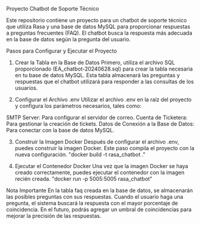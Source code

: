 Proyecto Chatbot de Soporte Técnico

Este repositorio contiene un proyecto para un chatbot de soporte técnico que utiliza Rasa y una base de datos MySQL para proporcionar respuestas a preguntas frecuentes (FAQ). El chatbot busca la respuesta más adecuada en la base de datos según la pregunta del usuario.

Pasos para Configurar y Ejecutar el Proyecto
1. Crear la Tabla en la Base de Datos
  Primero, utiliza el archivo SQL proporcionado (EA_chatbot-20240628.sql) para crear la tabla necesaria en tu base de datos MySQL. Esta tabla almacenará las preguntas y respuestas que el   chatbot utilizará para responder a las consultas de los usuarios.

2. Configurar el Archivo .env
  Utilizar el archivo .env en la raíz del proyecto y configura los parámetros necesarios, tales como:

  SMTP Server: Para configurar el servidor de correo.
  Cuenta de Ticketera: Para gestionar la creación de tickets.
  Datos de Conexión a la Base de Datos: Para conectar con la base de datos MySQL.

3. Construir la Imagen Docker
  Después de configurar el archivo .env, puedes construir la imagen Docker. Este paso compila el proyecto con la nueva configuración.
  "docker build -t rasa_chatbot ."

4. Ejecutar el Contenedor Docker
  Una vez que la imagen Docker se haya creado correctamente, puedes ejecutar el contenedor con la imagen recién creada.
  "docker run -p 5005:5005 rasa_chatbot"

Nota Importante
En la tabla faq creada en la base de datos, se almacenarán las posibles preguntas con sus respuestas. Cuando el usuario haga una pregunta, el sistema buscará la respuesta con el mayor porcentaje de coincidencia. En el futuro, podrás agregar un umbral de coincidencias para mejorar la precisión de las respuestas.


